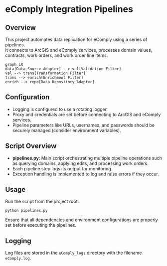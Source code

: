 # eComply Integration Pipelines

## Overview

This project automates data replication for eComply using a series of pipelines.  
It connects to ArcGIS and eComply services, processes domain values, contracts, work orders, and work order line items.

```mermaid
graph LR
data[Data Source Adapter] --> val[Validation Filter]
val --> trans[Transformation Filter]
trans --> enrich[Enrichment Filter]
enrich --> repo[Data Repository Adapter]
```

## Configuration

- Logging is configured to use a rotating logger.
- Proxy and credentials are set before connecting to ArcGIS and eComply services.
- Pipeline parameters like URLs, usernames, and passwords should be securely managed (consider environment variables).

## Script Overview

- **pipelines.py**: Main script orchestrating multiple pipeline operations such as querying domains, applying edits, and processing work orders.
- Each pipeline step logs its output for monitoring.
- Exception handling is implemented to log and raise errors if they occur.

## Usage

Run the script from the project root:

```
python pipelines.py
```

Ensure that all dependencies and environment configurations are properly set before executing the pipelines.

## Logging

Log files are stored in the `eComply_logs` directory with the filename `eComply.log`.